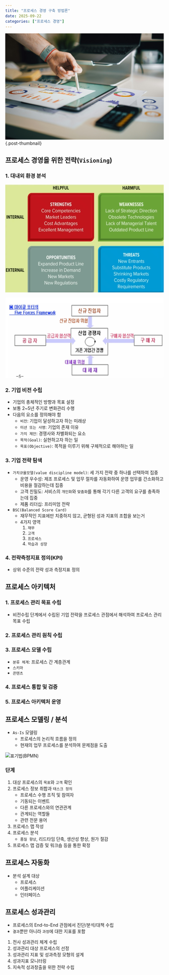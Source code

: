 ```yaml
---
title: "프로세스 경영 구축 방법론"
date: 2025-09-22
categories: ["프로세스 경영"]
---
```


![](/img/stat-thumb.jpg){.post-thumbnail}

## 프로세스 경영을 위한 전략(`Visioning`)

### 1. 대내외 환경 분석

![SWOT](img/2025-09-27-21-31-21.png)

![5-Forces 모델](img/2025-09-27-21-31-48.png)

### 2. 기업 비전 수립

- 기업의 총체적인 방향과 목표 설정
- 보통 2~5년 주기로 변화관리 수행
- 다음의 요소를 정의해야 함
    - `비전`: 기업이 달성하고자 하는 미래상
    - `미션 또는 사명`: 기업의 존재 이유
    - `가치 제안`: 경쟁사와 차별화되는 요소
    - `목적(Goal)`: 실현하고자 하는 일
    - `목표(Objective)`: 목적을 이루기 위해 구체적으로 해야하는 일

### 3. 기업 전략 탐색

- `가치규율모델(value discipline model)`: 세 가지 전략 중 하나를 선택하여 집중
    - 운영 우수성: 제조 프로세스 및 업무 절차를 자동화하여 운영 업무를 간소화하고 비용을 절감하는데 집중
    - 고객 친밀도: 서비스의 `개인화`와 `맞춤화`를 통해 각기 다른 고객의 요구를 충족하는데 집중
    - 제품 리더십: 프리미엄 전략
- `BSC(Balanced Score Card)`
    - 재무적인 지표에만 치중하지 않고, 균형된 성과 지표의 조합을 보는거
    - 4가지 영역
        1. `재무`
        1. `고객`
        1. `프로세스`
        1. `학습과 성장`

### 4. 전략측정지표 정의(KPI)

- 상위 수준의 전략 성과 측정지표 정의

## 프로세스 아키텍처

### 1. 프로세스 관리 목표 수립

- 비전수립 단계에서 수립된 기업 전략을 프로세스 관점에서 해석하여 프로세스 관리 목표 수립

### 2. 프로세스 관리 원칙 수립

### 3. 프로세스 모델 수립

- `분류 체계`: 프로세스 간 계층관계
- `스키마` 
- `콘텐츠`

### 4. 프로세스 통합 및 검증

### 5. 프로세스 아키텍처 운영

## 프로세스 모델링 / 분석

- `As-Is` 모델링
    - 프로세스의 논리적 흐름을 정의
    - 현재의 업무 프로세스를 분석하여 문제점을 도출

![표기법(BPMN)]()

### 단계

1. 대상 프로세스의 `목표`와 `고객` 확인
1. 프로세스 정보 취합과 `태스크 정의`
    - 프로세스 수행 조직 및 참여자
    - 기동되는 이벤트
    - 다른 프로세스와의 연관관계
    - 관계되는 역할들
    - 관련 전문 용어
1. 프로세스 맵 작성
1. 프로세스 분석
    - `품질 향상`, 리드타임 단축, 생산성 향상, 원가 절감
1. 프로세스 맵 검증 및 워크숍 등을 통한 확정

## 프로세스 자동화

- 분석 설계 대상
    - 프로세스
    - 어플리케이션
    - 인터페이스

## 프로세스 성과관리

- 프로세스의 End-to-End 관점에서 진단/분석/대책 수립
- `결과`뿐만 아니라 `과정`에 대한 지표를 포함

1. 전사 성과관리 체계 수립
1. 성과관리 대상 프로세스의 선정
1. 성과관리 지표 및 성과측정 모형의 설계
1. 성과지표 모니터링
1. 지속적 성과창출을 위한 전략 수립
